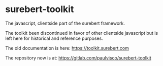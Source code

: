# surebert-toolkit
The javascript, clientside part of the surebert framework.  

The toolkit been discontinued in favor of other clientside javascript but is left here for historical and reference purposes.

The old documentation is here: https://toolkit.surebert.com 

The repository now is at: https://gitlab.com/paulvisco/surebert-toolkit
